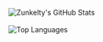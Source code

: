 ![Zunkelty's GitHub Stats](https://github-readme-stats.vercel.app/api?username=zunkelty&count_private=true&bg_color=30,e96443,904e95&title_color=fff&text_color=fff)
<br/>
<br/>
![Top Languages](https://github-readme-stats.vercel.app/api/top-langs/?username=zunkelty&show_icons=true&layout=compact)
